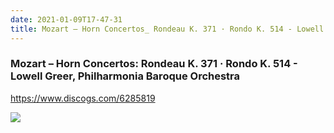 ```yaml
---
date: 2021-01-09T17-47-31
title: Mozart – Horn Concertos_ Rondeau K. 371 · Rondo K. 514 - Lowell Greer, Philharmonia Baroque Orchestra
---
```

### Mozart – Horn Concertos: Rondeau K. 371 · Rondo K. 514 - Lowell Greer, Philharmonia Baroque Orchestra
https://www.discogs.com/6285819

![](dayone-moment://8413BC99DD914BCAB50FDAF67029F9EB)
